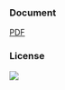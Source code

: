 ### Document
[PDF](https://github.com/longbiau/an-introduction-to-analysis/blob/release/release-0.1/Solutions%20to%20An%20Introduction%20to%20Analysis.pdf)

### License
![](https://raw.githubusercontent.com/longbiau/an-introduction-to-analysis/release/release-0.1/license/CC_BY-NC-SA.jpg?token=ABvxvVNoM0Q1y3oc0JHdoHXx_OZrjJ3Jks5WI0N-wA%3D%3D)
